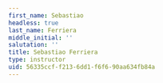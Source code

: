 ```yaml
---
first_name: Sebastiao
headless: true
last_name: Ferriera
middle_initial: ''
salutation: ''
title: Sebastiao Ferriera
type: instructor
uid: 56335ccf-f213-6dd1-f6f6-90aa634fb84a
---
```

